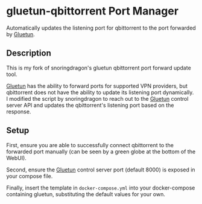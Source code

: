 # gluetun-qbittorrent Port Manager
Automatically updates the listening port for qbittorrent to the port forwarded by [Gluetun](https://github.com/qdm12/gluetun/).

## Description
This is my fork of snoringdragon's gluetun qbittorrent port forward update tool.  

[Gluetun](https://github.com/qdm12/gluetun/) has the ability to forward ports for supported VPN providers, 
but qbittorrent does not have the ability to update its listening port dynamically.
I modified the script by snoringdragon to reach out to the [Gluetun](https://github.com/qdm12/gluetun/) control server API and updates the qbittorrent's listening port based on the response.

## Setup
First, ensure you are able to successfully connect qbittorrent to the forwarded port manually (can be seen by a green globe at the bottom of the WebUI).

Second, ensure the [Gluetun](https://github.com/qdm12/gluetun/) control server port (default 8000) is exposed in your compose file. 

Finally, insert the template in `docker-compose.yml` into your docker-compose containing gluetun, substituting the default values for your own.
